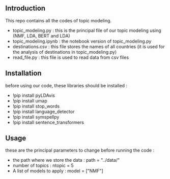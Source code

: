 ## Introduction

This repo contains all the codes of topic modeling.

- topic_modeling.py : this is the principal file of our topic modeling using (NMF, LDA, BERT and LDA) 
- topic_modeling.ipynb : the notebook version of topic_modeling.py
- destinations.csv : this file stores the names of all countries (it is used for the analysis of destinations in topic_modeling.py)
- read_file.py : this file is used to read data from csv files

## Installation

before using our code, these libraries should be installed :

  - !pip install pyLDAvis
  - !pip install umap
  - !pip install stop_words
  - !pip install language_detector
  - !pip install symspellpy
  - !pip install sentence_transformers


## Usage
these are the principal parameters to change before running the code :

- the path where we store the data : path = "../data/"
- number of topics : ntopic = 5
- A list of models to apply : model = ["NMF"]
